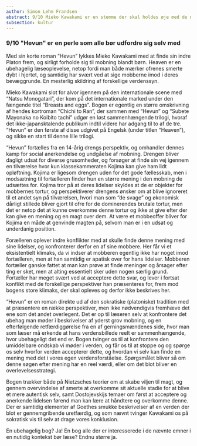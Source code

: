 ```yaml
---
author: Simon Lehm Frandsen
abstract: 9/10 Mieko Kawakami er en stemme der skal holdes øje med de næste mange år. Med sin kortroman "Hevun" tvinger hun læseren til at forholde sig til ubehagelige spørgsmål, og samtidig til at acceptere at ubehagelighederne ikke nødvendigvis er uforsvarlige.
subsection: kultur
---
```


### 9/10 "Hevun" er en perle som alle bør udfordre sig selv med

Med sin korte roman “Hevun” lykkes Mieko Kawakami med at finde sin indre Platon frem, og sirligt forholde sig til mobning blandt børn. Heaven er en ubehagelig læseoplevelse, netop fordi man både mærker ofrenes smerte dybt i hjertet, og samtidig har svært ved at sige mobberne imod i deres bevæggrunde. En mesterlig skildring af forskellige verdenssyn.


Mieko Kawakami slot for alvor igennem på den internationale scene med “Natsu Monogatari”, der kom på det internationale marked under den fængende titel “Breasts and eggs”. Bogen er egentlig en større omskrivning af hendes kortroman “Chichi to Ran”, der sammen med “Hevun” og “Subete Mayonaka no Koibito tachi” udgør en løst sammenhængende trilogi, hvoraf det ikke-japansktalende publikum indtil videre har adgang til to af de tre. “Hevun” er den første af disse udgivet på Engelsk (under titlen “Heaven”), og sikke en start til denne lille trilogi. 

“Hevun” fortælles fra en 14-årig drengs perspektiv, og omhandler dennes kamp for social anerkendelse og undgåelse af mobning. Drengen bliver dagligt udsat for diverse grusomheder, og forsøger at finde sin vej igennem en tilværelse hvor kun klassekammeraten Kojima kan give ham lidt opløftning. Kojima er ligesom drengen uden for det gode fællesskab, men i modsætning til fortælleren finder hun en større mening i den mobning de udsættes for. Kojima tror på at deres lidelser skyldes at de er objekter for mobbernes tortur, og perspektiverer drengens ønsker om at blive ignoreret til et andet syn på tilværelsen, hvori man som “de svage” og økonomisk dårligt stillede bliver gjort til ofre for de dominerendes brutale tortur, men det er netop det at kunne overkomme denne tortur og ikke at give efter der kan give en mening og en magt over dem. At være et mobbeoffer bliver for Kojima en måde at genvinde magten på, selvom man er i en udsat og underdanig position. 

Forælleren oplever indre konflikter med at skulle finde denne mening med sine lidelser, og konfronterer derfor en af sine mobbere. Her får vi et eksistentielt klimaks, da vi indser at mobberen egentlig ikke har noget imod fortælleren, men at han samtidig er apatisk over for hans lidelser. Mobberen fortæller ganske fattet at man kan prøve at finde meninger og årsager efter ting er sket, men at alting essentielt sker uden nogen særlig grund. Fortæller har meget svært ved at acceptere dette svar, og lever i fortsat konflikt med de forskellige perspektiver han præsenteres for, frem mod bogens store klimaks, der skal opleves og derfor ikke beskrives her.

“Hevun” er en roman direkte ud af den sokratiske (platoniske) tradition med at præsentere en række perspektiver, men ikke nødvendigvis fremhæve det ene som det andet overlegent. Det er op til læseren selv at konfrontere det ubehag man møder i beskrivelser af yderst grov mobning, og en efterfølgende retfærdiggørelse fra en af gerningsmændenes side, hvor man som læser må erkende at hans verdensbillede reelt er sammenhængende, hvor ubehageligt det end er. Bogen tvinger os til at konfrontere den umiddelbare ondskab vi møder i verden, og får os til at stoppe og og spørge os selv hvorfor verden accepterer dette, og hvordan vi selv kan finde en mening med det i vores egen verdensforståelse. Spørgsmålet bliver så om denne søgen efter mening har en reel værdi, eller om det blot bliver en overlevelsesstrategi.

Bogen trækker både på Nietzsches teorier om at skabe viljen til magt, og gennem overvindelse af smerte at overkomme sit aktuelle stadie for at blive et mere autentisk selv, samt Dostojevskijs temaer om først at acceptere og anerkende lidelsen førend man kan lære at håndtere og overkomme denne. Der er samtidig elementer af Goethes smukke beskrivelser af en verden der blot er gennemgribende uretfærdig, og som nævnt tvinger Kawakami os på sokratisk vis til selv at drage vores konklusion. 

En ubehagelig bog? Ja! En bog alle der er interesserede i de nævnte emner i en nutidig kontekst bør læse? Endnu større ja.
